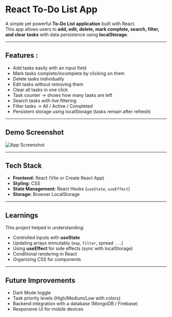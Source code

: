 #  React To-Do List App  

A simple yet powerful **To-Do List application** built with React.  
This app allows users to **add, edit, delete, mark complete, search, filter, and clear tasks** with data persistence using **localStorage**.  

---

##  Features :
-  Add tasks easily with an input field  
-  Mark tasks complete/incomplete by clicking on them  
-  Delete tasks individually  
-  Edit tasks without removing them  
-  Clear all tasks in one click  
-  Task counter → shows how many tasks are left  
-  Search tasks with live filtering  
-  Filter tasks → All / Active / Completed  
-  Persistent storage using localStorage (tasks remain after refresh)  

---

##  Demo Screenshot  
![App Screenshot](./screenshot.png) 

---

##  Tech Stack
- **Frontend:** React (Vite or Create React App)  
- **Styling:** CSS  
- **State Management:** React Hooks (`useState`, `useEffect`)  
- **Storage:** Browser LocalStorage  

---

##  Learnings
This project helped in understanding:

- Controlled inputs with **useState**  
- Updating arrays immutably (`map`, `filter`, spread `...`)  
- Using **useEffect** for side effects (sync with localStorage)  
- Conditional rendering in React  
- Organizing CSS for components  

---

##  Future Improvements
-  Dark Mode toggle  
-  Task priority levels (High/Medium/Low with colors)  
-  Backend integration with a database (MongoDB / Firebase)  
-  Responsive UI for mobile devices  

